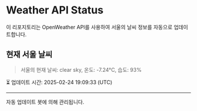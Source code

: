 
# Weather API Status

이 리포지토리는 OpenWeather API를 사용하여 서울의 날씨 정보를 자동으로 업데이트합니다.

## 현재 서울 날씨
> 서울의 현재 날씨: clear sky, 온도: -7.24°C, 습도: 93%

⏳ 업데이트 시간: 2025-02-24 19:09:33 (UTC)

---
자동 업데이트 봇에 의해 관리됩니다.
